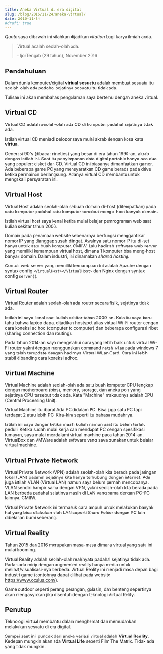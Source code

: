 ```yaml
---
title: Aneka Virtual di era digital
slug: /blog/2016/11/24/aneka-virtual/
date: 2016-11-24
#draft: true
---
```


*Quote* saya dibawah ini silahkan dijadikan *citation* bagi karya ilmiah anda.

> Virtual adalah seolah-olah ada.
>
> &dash; IjorTengab (29 tahun),  November 2016 

## Pendahuluan

Dalam dunia komputer/digital **virtual sesuatu** adalah membuat sesuatu itu seolah-olah ada padahal sejatinya sesuatu itu tidak ada. 

Tulisan ini akan membahas pengalaman saya bertemu dengan aneka virtual.

## Virtual CD

Virtual CD adalah seolah-olah ada CD di komputer padahal sejatinya tidak ada.

Istilah virtual CD menjadi pelopor saya mulai akrab dengan kosa kata **virtual**.

Generasi 90's (dibaca: nineties) yang besar di era tahun 1990-an, akrab dengan istilah ini. Saat itu penyimpanan data digital portable hanya ada dua yang populer: disket dan CD. Virtual CD ini biasanya dimanfaatkan gamer. Ada beberapa game PC yang mensyaratkan CD game berada pada drive ketika permainan berlangsung. Adanya virtual CD membantu untuk mengakali persyaratan ini.

## Virtual Host

Virtual Host adalah seolah-olah sebuah domain di-host (ditempatkan) pada satu komputer padahal satu komputer tersebut
menge-host banyak domain. 

Istilah virtual host saya kenal ketika mulai belajar pemrograman web saat kuliah sekitar tahun 2006. 

Domain pada penamaan website sebenarnya berfungsi menggantikan nomor IP yang dianggap susah diingat. Awalnya satu nomor IP itu di-set hanya untuk satu buah komputer. CMIIW. Lalu hadirlah software web server yang memiliki kemampuan virtual host, dimana 1 komputer bisa meng-host banyak domain. Dalam industri, ini dinamakan *shared hosting*.

Contoh web server yang memiliki kemampuan ini adalah Apache dengan syntax config  ```<VirtualHost></VirtualHost>``` dan Nginx dengan syntax config ```server{}```.

## Virtual Router

Virtual Router adalah seolah-olah ada router secara fisik, sejatinya tidak ada.

Istilah ini saya kenal saat kuliah sekitar tahun 2009-an. Kala itu saya baru tahu bahwa laptop dapat dijadikan hostspot alias virtual Wi-Fi router dengan cara koneksi ad hoc (computer to computer) dan beberapa configurasi ribet (sharing connection dan routing). 

Pada tahun 2014-an saya mengetahui cara yang lebih baik untuk virtual Wi-Fi router yakni dengan menggunakan command ```netsh wlan``` pada windows 7 yang telah terupdate dengan hadirnya Virtual WLan Card. Cara ini lebih stabil dibanding cara koneksi adhoc. 

## Virtual Machine

Virtual Machine adalah seolah-olah ada satu buah komputer CPU lengkap dengan motherboard (bios), memory, storage, dan aneka port yang sejatinya CPU tersebut tidak ada. Kata "Machine" maksudnya adalah CPU (Central Processing Unit).

Virtual Machine itu ibarat Ada PC didalam PC. Bisa juga satu PC tapi terdapat 2 atau lebih PC. Kira-kira seperti itu bahasa mudahnya.

Istilah ini saya dengar ketika masih kuliah namun saat itu belum terlalu peduli. Ketika sudah mulai kerja dan mendapat PC dengan spesifikasi lumayan, saya mulai mendalami virtual machine pada tahun 2014-an. VirtualBox dan VMWare adalah software yang saya gunakan untuk belajar virtual machine.

## Virtual Private Network

Virtual Private Network (VPN) adalah seolah-olah kita berada pada jaringan lokal (LAN) padahal sejatinya kita hanya terhubung dengan internet. Ada juga istilah VLAN (Virtual LAN) namun saya belum pernah mencobanya. VLAN sendiri hampir sama dengan VPN, yakni seolah-olah kita berada pada LAN berbeda padahal sejatinya masih di LAN yang sama dengan PC-PC lainnya. CMIIW.

Virtual Private Network ini termasuk cara ampuh untuk melakukan banyak hal yang bisa dilakukan oleh LAN seperti Share Folder dengan PC lain dibelahan bumi seberang.

## Virtual Reality

Tahun 2015 dan 2016 merupakan masa-masa dimana virtual yang satu ini mulai booming. 

Virtual Reality adalah seolah-olah real/nyata padahal sejatinya tidak ada. Rada-rada mirip dengan augmented reality hanya media untuk melihat/visualisasi-nya berbeda. Virtual Reality ini menjadi masa depan bagi industri game (contohnya dapat dilihat pada website https://www.oculus.com/). 

Game outdoor seperti perang perangan, galasin, dan benteng sepertinya akan mengasyikkan jika disentuh dengan teknologi Virtual Relity. 

## Penutup

Teknologi virtual membantu dalam menghemat dan memudahkan melakukan sesuatu di era digital. 

Sampai saat ini, puncak dari aneka variasi virtual adalah **Virtual Reality**. Kedepan mungkin akan ada **Virtual Life** seperti Film The Matrix. Tidak ada yang tidak mungkin.
